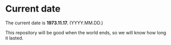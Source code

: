 # Current date

The current date is **1973.11.17.** (YYYY.MM.DD.)

This repository will be good when the world ends, so we will know how long it lasted.